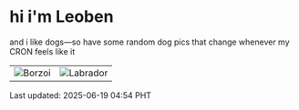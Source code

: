 # hi i'm Leoben

and i like dogs—so have some random dog pics that change whenever my CRON feels like it

|  |  |
|--------|----------|
| ![Borzoi](https://random-dog-vercel.vercel.app/api/random-borzoi?v=1750280061) | ![Labrador](https://random-dog-vercel.vercel.app/api/random-labrador?v=1750280061) |

Last updated: 2025-06-19 04:54 PHT

